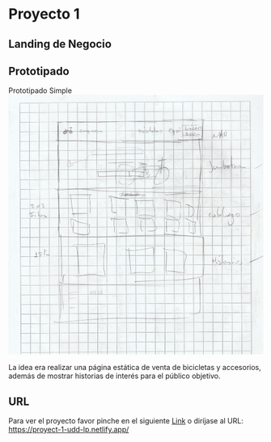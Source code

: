 # Proyecto 1
## Landing de Negocio
## Prototipado
Prototipado Simple
![Prototipado](./img/Prototipado_1.jpg)

La idea era realizar una página estática de venta de bicicletas y accesorios, además de mostrar historias de interés para el público objetivo.
## URL
Para ver el proyecto favor pinche en el siguiente [Link](https://proyect-1-udd-lp.netlify.app/ "Proyecto 1") o diríjase al URL: https://proyect-1-udd-lp.netlify.app/